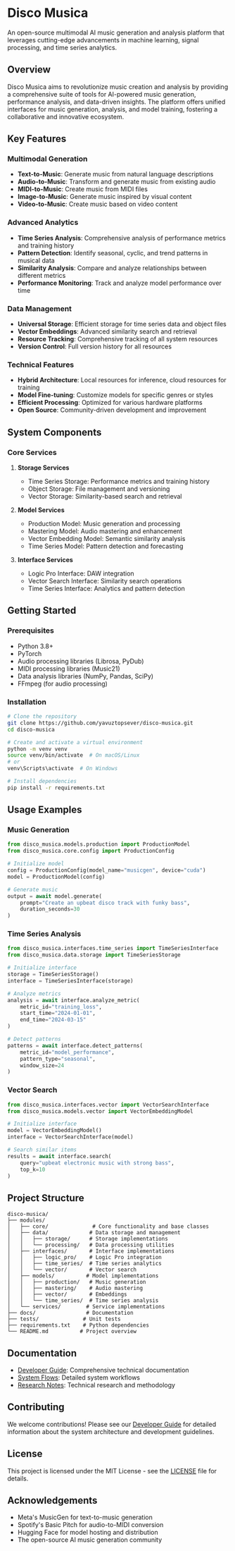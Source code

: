# Disco Musica

An open-source multimodal AI music generation and analysis platform that leverages cutting-edge advancements in machine learning, signal processing, and time series analytics.

## Overview

Disco Musica aims to revolutionize music creation and analysis by providing a comprehensive suite of tools for AI-powered music generation, performance analysis, and data-driven insights. The platform offers unified interfaces for music generation, analysis, and model training, fostering a collaborative and innovative ecosystem.

## Key Features

### Multimodal Generation
- **Text-to-Music**: Generate music from natural language descriptions
- **Audio-to-Music**: Transform and generate music from existing audio
- **MIDI-to-Music**: Create music from MIDI files
- **Image-to-Music**: Generate music inspired by visual content
- **Video-to-Music**: Create music based on video content

### Advanced Analytics
- **Time Series Analysis**: Comprehensive analysis of performance metrics and training history
- **Pattern Detection**: Identify seasonal, cyclic, and trend patterns in musical data
- **Similarity Analysis**: Compare and analyze relationships between different metrics
- **Performance Monitoring**: Track and analyze model performance over time

### Data Management
- **Universal Storage**: Efficient storage for time series data and object files
- **Vector Embeddings**: Advanced similarity search and retrieval
- **Resource Tracking**: Comprehensive tracking of all system resources
- **Version Control**: Full version history for all resources

### Technical Features
- **Hybrid Architecture**: Local resources for inference, cloud resources for training
- **Model Fine-tuning**: Customize models for specific genres or styles
- **Efficient Processing**: Optimized for various hardware platforms
- **Open Source**: Community-driven development and improvement

## System Components

### Core Services
1. **Storage Services**
   - Time Series Storage: Performance metrics and training history
   - Object Storage: File management and versioning
   - Vector Storage: Similarity-based search and retrieval

2. **Model Services**
   - Production Model: Music generation and processing
   - Mastering Model: Audio mastering and enhancement
   - Vector Embedding Model: Semantic similarity analysis
   - Time Series Model: Pattern detection and forecasting

3. **Interface Services**
   - Logic Pro Interface: DAW integration
   - Vector Search Interface: Similarity search operations
   - Time Series Interface: Analytics and pattern detection

## Getting Started

### Prerequisites

- Python 3.8+
- PyTorch
- Audio processing libraries (Librosa, PyDub)
- MIDI processing libraries (Music21)
- Data analysis libraries (NumPy, Pandas, SciPy)
- FFmpeg (for audio processing)

### Installation

```bash
# Clone the repository
git clone https://github.com/yavuztopsever/disco-musica.git
cd disco-musica

# Create and activate a virtual environment
python -m venv venv
source venv/bin/activate  # On macOS/Linux
# or
venv\Scripts\activate  # On Windows

# Install dependencies
pip install -r requirements.txt
```

## Usage Examples

### Music Generation

```python
from disco_musica.models.production import ProductionModel
from disco_musica.core.config import ProductionConfig

# Initialize model
config = ProductionConfig(model_name="musicgen", device="cuda")
model = ProductionModel(config)

# Generate music
output = await model.generate(
    prompt="Create an upbeat disco track with funky bass",
    duration_seconds=30
)
```

### Time Series Analysis

```python
from disco_musica.interfaces.time_series import TimeSeriesInterface
from disco_musica.data.storage import TimeSeriesStorage

# Initialize interface
storage = TimeSeriesStorage()
interface = TimeSeriesInterface(storage)

# Analyze metrics
analysis = await interface.analyze_metric(
    metric_id="training_loss",
    start_time="2024-01-01",
    end_time="2024-03-15"
)

# Detect patterns
patterns = await interface.detect_patterns(
    metric_id="model_performance",
    pattern_type="seasonal",
    window_size=24
)
```

### Vector Search

```python
from disco_musica.interfaces.vector import VectorSearchInterface
from disco_musica.models.vector import VectorEmbeddingModel

# Initialize interface
model = VectorEmbeddingModel()
interface = VectorSearchInterface(model)

# Search similar items
results = await interface.search(
    query="upbeat electronic music with strong bass",
    top_k=10
)
```

## Project Structure

```
disco-musica/
├── modules/
│   ├── core/              # Core functionality and base classes
│   ├── data/             # Data storage and management
│   │   ├── storage/      # Storage implementations
│   │   └── processing/   # Data processing utilities
│   ├── interfaces/       # Interface implementations
│   │   ├── logic_pro/    # Logic Pro integration
│   │   ├── time_series/  # Time series analytics
│   │   └── vector/       # Vector search
│   ├── models/          # Model implementations
│   │   ├── production/   # Music generation
│   │   ├── mastering/    # Audio mastering
│   │   ├── vector/       # Embeddings
│   │   └── time_series/  # Time series analysis
│   └── services/        # Service implementations
├── docs/                # Documentation
├── tests/              # Unit tests
├── requirements.txt    # Python dependencies
└── README.md          # Project overview
```

## Documentation

- [Developer Guide](docs/developer_guide.md): Comprehensive technical documentation
- [System Flows](docs/flows.md): Detailed system workflows
- [Research Notes](docs/research/): Technical research and methodology

## Contributing

We welcome contributions! Please see our [Developer Guide](docs/developer_guide.md) for detailed information about the system architecture and development guidelines.

## License

This project is licensed under the MIT License - see the [LICENSE](LICENSE) file for details.

## Acknowledgements

- Meta's MusicGen for text-to-music generation
- Spotify's Basic Pitch for audio-to-MIDI conversion
- Hugging Face for model hosting and distribution
- The open-source AI music generation community